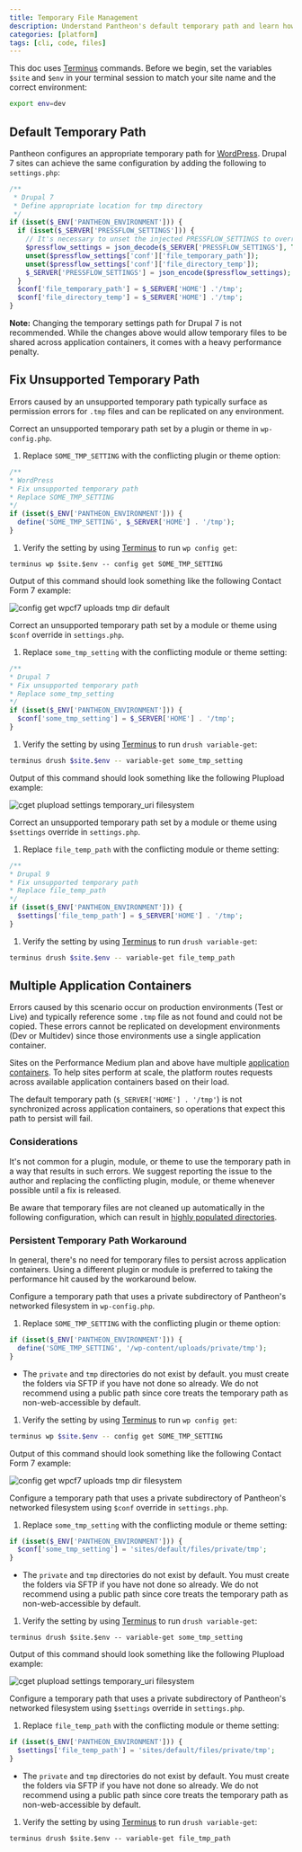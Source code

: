 ```yaml
---
title: Temporary File Management
description: Understand Pantheon's default temporary path and learn how to debug .tmp file errors.
categories: [platform]
tags: [cli, code, files]
---
```


<Alert title="Exports" type="export">

This doc uses [Terminus](/terminus) commands. Before we begin, set the variables `$site` and `$env` in your terminal session to match your site name and the correct environment:

```bash
export env=dev
```

</Alert>

## Default Temporary Path

Pantheon configures an appropriate temporary path for [WordPress](https://github.com/pantheon-systems/WordPress/blob/default/wp-config-pantheon.php#L67). Drupal 7 sites can achieve the same configuration by adding the following to `settings.php`:

```php
/**
 * Drupal 7
 * Define appropriate location for tmp directory
 */
if (isset($_ENV['PANTHEON_ENVIRONMENT'])) {
  if (isset($_SERVER['PRESSFLOW_SETTINGS'])) { 
    // It's necessary to unset the injected PRESSFLOW_SETTINGS to override the values.
    $pressflow_settings = json_decode($_SERVER['PRESSFLOW_SETTINGS'], TRUE); 
    unset($pressflow_settings['conf']['file_temporary_path']); 
    unset($pressflow_settings['conf']['file_directory_temp']); 
    $_SERVER['PRESSFLOW_SETTINGS'] = json_encode($pressflow_settings); 
  } 
  $conf['file_temporary_path'] = $_SERVER['HOME'] .'/tmp';
  $conf['file_directory_temp'] = $_SERVER['HOME'] .'/tmp';
}
```

**Note:** Changing the temporary settings path for Drupal 7 is not recommended. While the changes above would allow temporary files to be shared across application containers, it comes with a heavy performance penalty. 

## Fix Unsupported Temporary Path

Errors caused by an unsupported temporary path typically surface as permission errors for `.tmp` files and can be replicated on any environment.

<TabList>

<Tab title="WordPress" id="wptmppath" active={true}>

Correct an unsupported temporary path set by a plugin or theme in `wp-config.php`. 

1. Replace `SOME_TMP_SETTING` with the conflicting plugin or theme option:

  ```php
  /**
  * WordPress
  * Fix unsupported temporary path
  * Replace SOME_TMP_SETTING
  */
  if (isset($_ENV['PANTHEON_ENVIRONMENT'])) {
    define('SOME_TMP_SETTING', $_SERVER['HOME'] . '/tmp');
  }
  ```

1. Verify the setting by using [Terminus](/terminus) to run `wp config get`:

  ```bash{promptUser: user}
  terminus wp $site.$env -- config get SOME_TMP_SETTING
  ```

Output of this command should look something like the following Contact Form 7 example:

![config get wpcf7 uploads tmp dir default](../images/wp-config-get-tmp-default.png)

</Tab>

<Tab title="Drupal 7" id="d7tmppath">

Correct an unsupported temporary path set by a module or theme using `$conf` override in `settings.php`. 

1. Replace `some_tmp_setting` with the conflicting module or theme setting:

  ```php
  /**
  * Drupal 7
  * Fix unsupported temporary path
  * Replace some_tmp_setting
  */
  if (isset($_ENV['PANTHEON_ENVIRONMENT'])) {
    $conf['some_tmp_setting'] = $_SERVER['HOME'] . '/tmp';
  }
  ```

1. Verify the setting by using [Terminus](/terminus) to run `drush variable-get`:

  ```bash
  terminus drush $site.$env -- variable-get some_tmp_setting
  ```

Output of this command should look something like the following Plupload example:

![cget plupload settings temporary_uri filesystem](../images/d7-vget-tmp-default.png)

</Tab>

<Tab title="Drupal 9" id="d9tmppath">

Correct an unsupported temporary path set by a module or theme using `$settings` override in `settings.php`. 

1. Replace `file_temp_path` with the conflicting module or theme setting:

  ```php
  /**
  * Drupal 9
  * Fix unsupported temporary path
  * Replace file_temp_path
  */
  if (isset($_ENV['PANTHEON_ENVIRONMENT'])) {
    $settings['file_temp_path'] = $_SERVER['HOME'] . '/tmp';
  }
  ```

1. Verify the setting by using [Terminus](/terminus) to run `drush variable-get`:

  ```bash
  terminus drush $site.$env -- variable-get file_temp_path
  ```


</Tab>

</TabList>

## Multiple Application Containers

Errors caused by this scenario occur on production environments (Test or Live) and typically reference some `.tmp` file as not found and could not be copied. These errors cannot be replicated on development environments (Dev or Multidev) since those environments use a single application container.

Sites on the Performance Medium plan and above have multiple [application containers](/application-containers). To help sites perform at scale, the platform routes requests across available application containers based on their load.

The default temporary path (`$_SERVER['HOME'] . '/tmp'`) is not synchronized across application containers, so operations that expect this path to persist will fail.

### Considerations

It's not common for a plugin, module, or theme to use the temporary path in a way that results in such errors. We suggest reporting the issue to the author and replacing the conflicting plugin, module, or theme whenever possible until a fix is released.

Be aware that temporary files are not cleaned up automatically in the following configuration, which can result in [highly populated directories](/platform-considerations/#highly-populated-directories).

### Persistent Temporary Path Workaround

<Alert title="Warning" type="danger">

In general, there's no need for temporary files to persist across application containers. Using a different plugin or module is preferred to taking the performance hit caused by the workaround below.

</Alert>

<TabList>

<Tab title="WordPress" id="wpworkaround" active={true}>

Configure a temporary path that uses a private subdirectory of Pantheon's networked filesystem in `wp-config.php`. 

1. Replace `SOME_TMP_SETTING` with the conflicting plugin or theme option:

  ```php
  if (isset($_ENV['PANTHEON_ENVIRONMENT'])) {
    define('SOME_TMP_SETTING', '/wp-content/uploads/private/tmp');
  }
  ```

  - The `private` and `tmp` directories do not exist by default. you must create the folders via SFTP if you have not done so already. We do not recommend using a public path since core treats the temporary path as non-web-accessible by default.

1. Verify the setting by using [Terminus](/terminus) to run `wp config get`:

  ```bash
  terminus wp $site.$env -- config get SOME_TMP_SETTING
  ```

Output of this command should look something like the following Contact Form 7 example:

![config get wpcf7 uploads tmp dir filesystem](../images/wp-config-get-tmp-filesystem.png)

</Tab>

<Tab title="Drupal 7" id="d7workaround">

Configure a temporary path that uses a private subdirectory of Pantheon's networked filesystem using `$conf` override in `settings.php`. 

1. Replace `some_tmp_setting` with the conflicting module or theme setting:

  ```php
  if (isset($_ENV['PANTHEON_ENVIRONMENT'])) {
    $conf['some_tmp_setting'] = 'sites/default/files/private/tmp';
  }
  ```

  - The `private` and `tmp` directories do not exist by default. You must create the folders via SFTP if you have not done so already. We do not recommend using a public path since core treats the temporary path as non-web-accessible by default.

1. Verify the setting by using [Terminus](/terminus) to run `drush variable-get`:

  ```bash{promptUser: user}
  terminus drush $site.$env -- variable-get some_tmp_setting
  ```

Output of this command should look something like the following Plupload example:

![cget plupload settings temporary_uri filesystem](../images/d7-vget-tmp-filesystem.png)

</Tab>

<Tab title="Drupal 9" id="d9workaround">

Configure a temporary path that uses a private subdirectory of Pantheon's networked filesystem using `$settings` override in `settings.php`. 

1. Replace `file_temp_path` with the conflicting module or theme setting:

  ```php
  if (isset($_ENV['PANTHEON_ENVIRONMENT'])) {
    $settings['file_temp_path'] = 'sites/default/files/private/tmp';
  }
  ```

  - The `private` and `tmp` directories do not exist by default. You must create the folders via SFTP if you have not done so already. We do not recommend using a public path since core treats the temporary path as non-web-accessible by default.

1. Verify the setting by using [Terminus](/terminus) to run `drush variable-get`:

  ```bash{promptUser: user}
  terminus drush $site.$env -- variable-get file_tmp_path
  ```

</Tab>

</TabList>
